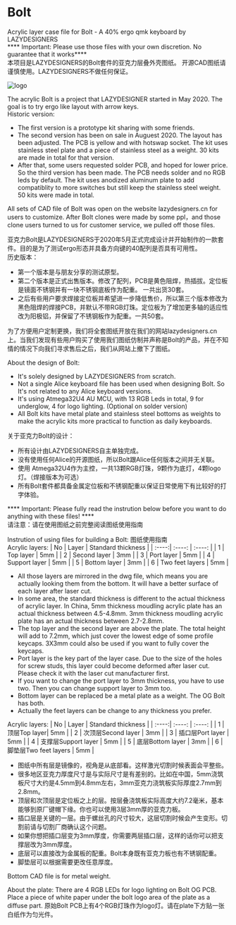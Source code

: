 # Bolt
Acrylic layer case file for Bolt - A 40% ergo qmk keyboard by LAZYDESIGNERS  
**** Important: Please use those files with your own discretion. No guarantee that it works****  
本项目是LAZYDESIGNERS的Bolt套件的亚克力层叠外壳图纸。
开源CAD图纸请谨慎使用。LAZYDESIGNERS不做任何保证。

![logo](http://lazydesigners.cn/wp-content/uploads/2021/09/boltlogo-01-01.jpg)

The acrylic Bolt is a project that LAZYDESIGNER started in May 2020. 
The goal is to try ergo like layout with arrow keys.  
Historic version:
* The first version is a prototype kit sharing with some friends.
* The second version has been on sale in Auguest 2020. The layout has been adjusted. The PCB is yellow and with hotswap socket. The kit uses stainless steel plate and a piece of stainless steel as a weight. 30 kits are made in total for that version.
* After that, some users requested solder PCB, and hoped for lower price. So the third version has been made. The PCB needs solder and no RGB leds by default. The kit uses anodized aluminum plate to add compatiblity to more switches but still keep the stainless steel weight. 50 kits were made in total.

All sets of CAD file of Bolt was open on the website lazydesigners.cn for users to customize. After Bolt clones were made by some ppl，and those clone users turned to us for customer service, we pulled off those files. 

亚克力Bolt是LAZYDESIGNERS于2020年5月正式完成设计并开始制作的一款套件。目的是为了测试ergo形态并具备方向键的40配列是否具有可用性。  
历史版本：
* 第一个版本是与朋友分享的测试原型。
* 第二个版本是正式出售版本。修改了配列，PCB是黄色阻焊，热插拔。定位板是镜面不锈钢并有一块不锈钢底板作为配重。 一共出货30套。
* 之后有些用户要求焊接定位板并希望进一步降低售价，所以第三个版本修改为黑色阻焊的焊接PCB，并默认不带RGB灯珠。定位板为了增加更多轴的适应性改为阳极铝，并保留了不锈钢板作为配重。一共50套。 

为了方便用户定制更换，我们将全套图纸开放在我们的网站lazydesigners.cn上。当我们发现有些用户购买了使用我们图纸仿制并声称是Bolt的产品，并在不知情的情况下向我们寻求售后之后，我们从网站上撤下了图纸。  

About the design of Bolt:
* It's solely designed by LAZYDESIGNERS from scratch. 
* Not a single Alice keyboard file has been used when designing Bolt. So It's not related to any Alice keyboard versions. 
* It's using Atmega32U4 AU MCU, with 13 RGB Leds in total, 9 for underglow, 4 for logo lighting. (Optional on solder version)
* All Bolt kits have metal plate and stainless steel bottoms as weights to make the acrylic kits more practical to function as daily keyboards.

关于亚克力Bolt的设计：
* 所有设计由LAZYDESIGNERS自主单独完成。
* 没有使用任何Alice的开源图纸，所以Bolt跟Alice任何版本之间并无关联。
* 使用 Atmega32U4作为主控，一共13颗RGB灯珠，9颗作为底灯，4颗logo灯。（焊接版本为可选）
* 所有Bolt套件都具备金属定位板和不锈钢配重以保证日常使用下有比较好的打字体验。

**** Important: Please fully read the instrution below before you want to do anything with these files! ****  
请注意：请在使用图纸之前完整阅读图纸使用指南

Instrution of using files for building a Bolt:
图纸使用指南  
Acrylic layers:
| No | Layer | Standard thickness |
| :----:|  :----: | :----: |
| 1 | Top layer | 5mm |
| 2 | Second layer | 3mm |
| 3 | Port layer | 5mm |
| 4 | Support layer | 5mm |
| 5 | Bottom layer | 3mm |
| 6 | Two feet layers | 5mm |  

* All those layers are mirrored in the dwg file, which means you are actually looking them from the bottom. It will have a better surface of each layer after laser cut.
* In some area, the standard thickness is different to the actual thickness of acrylic layer. In China, 5mm thickness moudling acrylic plate has an actual thickness between 4.5-4.8mm. 3mm thickness moudling acrylic plate has an actual thickness between 2.7-2.8mm.
* The top layer and the second layer are above the plate. The total height will add to 7.2mm, which just cover the lowest edge of some profile keycaps. 3X3mm could also be used if you want to fully cover the keycaps.
* Port layer is the key part of the layer case. Due to the size of the holes for screw studs, this layer could become deformed after laser cut. Please check it with the laser cut manufacturer first.
* If you want to change the port layer to 3mm thickness, you have to use two. Then you can change support layer to 3mm too.
* Bottom layer can be replaced be a metal plate as a weight. The OG Bolt has both.
* Actually the feet layers can be change to any thickness you prefer. 

Acrylic layers:
| No | Layer | Standard thickness |
| :----:|  :----: | :----: |
| 1 | 顶层Top layer| 5mm |
| 2 | 次顶层Second layer | 3mm |
| 3 | 插口层Port layer | 5mm |
| 4 | 支撑层Support layer | 5mm |
| 5 | 底层Bottom layer | 3mm |
| 6 | 脚垫层Two feet layers | 5mm |  

* 图纸中所有层是镜像的，视角是从底部看。这样激光切割时候表面会平整些。
* 很多地区亚克力厚度尺寸是与实际尺寸是有差别的。比如在中国，5mm浇筑板尺寸大约是4.5mm到4.8mm左右，3mm亚克力浇筑板实际厚度2.7mm到2.8mm。
* 顶层和次顶层是定位板之上的层。按层叠浇筑板实际高度大约7.2毫米，基本能够到原厂键帽下缘。你也可以使用3层3mm厚的亚克力板。
* 插口层是关键的一层。由于螺丝孔的尺寸较大，这层切割时候会产生变形。切割前请与切割厂商确认这个问题。
* 如果你想把插口层变为3mm厚度，你需要两层插口层，这样的话你可以把支撑层改为3mm厚度。
* 底层可以直接改为金属板的配重。Bolt本身既有亚克力板也有不锈钢配重。
* 脚垫层可以根据需要更改任意厚度。

Bottom CAD file is for metal weight.

About the plate:
There are 4 RGB LEDs for logo lighting on Bolt OG PCB. Place a piece of white paper under the bolt logo area of the plate as a diffuse part. 
原始Bolt PCB上有4个RGB灯珠作为logo灯。请在plate下方贴一张白纸作为匀光件。


